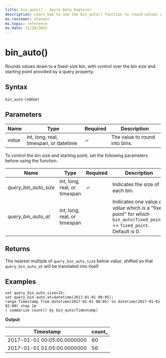 ```yaml
---
title: bin_auto() - Azure Data Explorer
description: Learn how to use the bin_auto() function to round values down to a fixed-size bin. 
ms.reviewer: alexans
ms.topic: reference
ms.date: 11/20/2022
---
```

# bin_auto()

Rounds values down to a fixed-size bin, with control over the bin size and starting point provided by a query property.

## Syntax

`bin_auto` `(`*value*`)`

## Parameters

| Name | Type | Required | Description |
|--|--|--|--|
| *value* | int, long, real, timespan, or datetime | &check; |  The value to round into bins. |

To control the bin size and starting point, set the following parameters before using the function.

| Name | Type | Required | Description |
|--|--|--|--|
| *query_bin_auto_size* | int, long, real, or timespan | &check; |  Indicates the size of each bin.|
| *query_bin_auto_at* | int, long, real, or timespan | |  Indicates one value of *value* which is a "fixed point" for which `bin_auto(fixed_point)` == `fixed_point`. Default is 0.|

## Returns

The nearest multiple of `query_bin_auto_size` below *value*, shifted so that `query_bin_auto_at`
will be translated into itself.

## Examples

```kusto
set query_bin_auto_size=1h;
set query_bin_auto_at=datetime(2017-01-01 00:05);
range Timestamp from datetime(2017-01-01 00:05) to datetime(2017-01-01 02:00) step 1m
| summarize count() by bin_auto(Timestamp)
```

**Output**

|Timestamp                    | count_|
|-----------------------------|-------|
|2017-01-01 00:05:00.0000000  | 60    |
|2017-01-01 01:05:00.0000000  | 56    |
